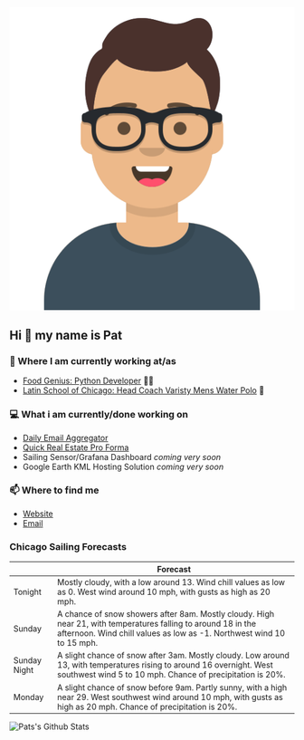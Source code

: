 [![Social banner for p-j-falconer](https://raw.githubusercontent.com/P-J-FALCONER/P-J-FALCONER/master/assets/avataaars.svg)](https://patfalconer.com/)
## Hi :wave: my name is Pat

### 💼 Where I am currently working at/as
- [Food Genius: Python Developer](https://getfoodgenius.com/) 🍔🐍
- [Latin School of Chicago: Head Coach Varisty Mens Water Polo](https://www.latinschool.org/) 🤽


### 💻 What i am currently/done working on
 - [Daily Email Aggregator](https://github.com/P-J-FALCONER/dott_daily_mail)
 - [Quick Real Estate Pro Forma](https://github.com/P-J-FALCONER/henry)
 - Sailing Sensor/Grafana Dashboard *coming very soon*
 - Google Earth KML Hosting Solution *coming very soon*

### 📫 Where to find me
 - [Website](https://patfalconer.com/)
 - [Email](mailto:patrick.j.falconer@gmail.com)


### Chicago Sailing Forecasts
|   | Forecast  |
|---|---|
| Tonight | Mostly cloudy, with a low around 13. Wind chill values as low as 0. West wind around 10 mph, with gusts as high as 20 mph. |
| Sunday | A chance of snow showers after 8am. Mostly cloudy. High near 21, with temperatures falling to around 18 in the afternoon. Wind chill values as low as -1. Northwest wind 10 to 15 mph. |
| Sunday Night | A slight chance of snow after 3am. Mostly cloudy. Low around 13, with temperatures rising to around 16 overnight. West southwest wind 5 to 10 mph. Chance of precipitation is 20%. |
| Monday | A slight chance of snow before 9am. Partly sunny, with a high near 29. West southwest wind around 10 mph, with gusts as high as 20 mph. Chance of precipitation is 20%. |

![Pats's Github Stats](https://github-readme-stats.vercel.app/api?username=p-j-falconer&show_icons=true&theme=radical)
